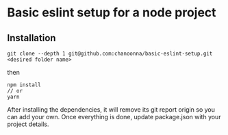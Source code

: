 # Basic eslint setup for a node project

## Installation
```
git clone --depth 1 git@github.com:chanoonna/basic-eslint-setup.git <desired folder name>
```
then 
```
npm install
// or
yarn
```

After installing the dependencies, it will remove its git report origin so you can add your own.
Once everything is done, update package.json with your project details.
